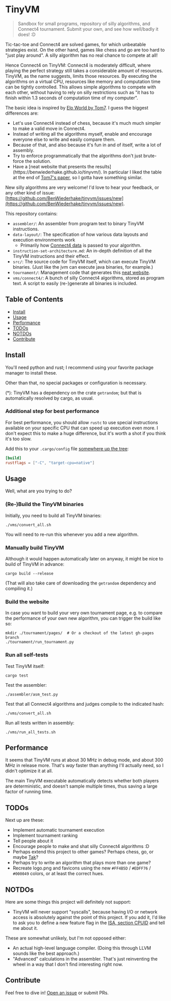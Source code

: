 # TinyVM

> Sandbox for small programs, repository of silly algorithms, and Connect4 tournament. Submit your own, and see how well/badly it does! :D

Tic-tac-toe and Connect4 are solved games, for which unbeatable strategies exist. On the other hand, games like chess and go are too hard to "just play around". A silly algorithm has no real chance to compete at all!

Hence Connect4 on TinyVM: Connect4 is moderately difficult, where playing the perfect strategy still takes a considerable amount of resources. TinyVM, as the name suggests, limits those resources. By executing the algorithms on a virtual CPU, resources like memory and computation time can be tightly controlled. This allows simple algorithms to compete with each other, without having to rely on silly restrictions such as "it has to finish within 1.3 seconds of computation time of my computer".

<!-- Keep in sync with tournament/template.html -->
The basic idea is inspired by <a href="https://www.youtube.com/watch?v=DpXy041BIlA">Elo World by Tom7</a>. I guess the biggest differences are:
<ul>
  <li>Let's use Connect4 instead of chess, because it's much much simpler to make a valid move in Connect4.</li>
  <li>Instead of writing all the algorithms myself, enable and encourage everyone else to write and easily compare them.</li>
  <li>Because of that, and also because it's fun in and of itself, write a lot of assembly.</li>
  <li>Try to enforce programmatically that the algorithms don't just brute-force the solution.</li>
  <li>Have a [neat website that presents the results](https://benwiederhake.github.io/tinyvm/). In particular I liked the table at the end of <a href="http://tom7.org/chess/weak.pdf">Tom7's paper</a>, so I gotta have something similar.</li>
</ul>
</p>

New silly algorithms are very welcome! I'd love to hear your feedback, or any other kind of issue: [https://github.com/BenWiederhake/tinyvm/issues/new](https://github.com/BenWiederhake/tinyvm/issues/new).

This repository contains:
- `assembler/`: An assembler from program text to binary TinyVM instructions.
- `data-layout/`: The specification of how various data layouts and execution environments work
  * Primarily how [Connect4 data](https://github.com/BenWiederhake/tinyvm/blob/master/data-layout/0001_connect4.md#connect4-conventions) is passed to your algorithm.
- `instruction-set-architecture.md`: An in-depth definition of all the TinyVM instructions and their effect.
- `src/`: The source code for TinyVM itself, which can execute TinyVM binaries. (Just like the jvm can execute java binaries, for example.)
- `tournament/`: Management code that generates this [neat website](https://benwiederhake.github.io/tinyvm/).
- `vms/connect4/`: A bunch of silly Connect4 algorithms, stored as program text. A script to easily (re-)generate all binaries is included.

## Table of Contents

- [Install](#install)
- [Usage](#usage)
- [Performance](#performance)
- [TODOs](#todos)
- [NOTDOs](#notdos)
- [Contribute](#contribute)

## Install

You'll need python and rust; I recommend using your favorite package manager to install these.

Other than that, no special packages or configuration is necessary.

(*): TinyVM has a dependency on the crate `getrandom`; but that is automatically resolved by cargo, as usual.

### Additional step for best performance

For best performance, you should allow `rustc`
to use special instructions available on your specific CPU that can speed up execution even more.
I don't expect this to make a huge difference, but it's worth a shot if you think it's too slow.

Add this to your `.cargo/config` file
[somewhere up the tree](http://doc.crates.io/config.html#hierarchical-structure):

```TOML
[build]
rustflags = ["-C", "target-cpu=native"]
```

## Usage

Well, what are you trying to do?

### (Re-)Build the TinyVM binaries

Initially, you need to build all TinyVM binaries:
```
./vms/convert_all.sh
```
You will need to re-run this whenever you add a new algorithm.

### Manually build TinyVM

Although it would happen automatically later on anyway, it might be nice to build of TinyVM in advance:
```
cargo build --release
```
(That will also take care of downloading the `getrandom` dependency and compiling it.)

### Build the website

In case you want to build your very own tournament page, e.g. to compare the performance of your own new algorithm, you can trigger the build like so:
```
mkdir ./tournament/pages/  # Or a checkout of the latest gh-pages branch
./tournament/run_tournament.py
```

### Run all self-tests

Test TinyVM itself:
```
cargo test
```

Test the assembler:
```
./assembler/asm_test.py
```

Test that all Connect4 algorithms and judges compile to the indicated hash:
```
./vms/convert_all.sh
```

Run all tests written in assembly:
```
./vms/run_all_tests.sh
```

## Performance

It seems that TinyVM runs at about 30 MHz in debug mode, and about 300 MHz in release more. That's *way* faster than anything I'll actually need, so I didn't optimize it at all.

The main TinyVM executable automatically detects whether both players are deterministic, and doesn't sample multiple times, thus saving a large factor of running time.

## TODOs

Next up are these:
* Implement automatic tournament execution
* Implement tournament ranking
* Tell people about it
* Encourage people to make and shat silly Connect4 algorithms :D
* Perhaps extend this project to other games? Perhaps chess, go, or maybe [Tak](https://en.wikipedia.org/wiki/Tak_(game))?
* Perhaps try to write an algorithm that plays more than one game?
* Recreate logo.png and favicons using the new `#FF4B5D` / `#EDFF76` / `#000049` colors, or at least the correct hues.

## NOTDOs

Here are some things this project will definitely not support:
* TinyVM will never support "syscalls", because having I/O or network access is absolutely against the point of this project. If you add it, I'd like to ask you to define a new feature flag in the [ISA, section CPUID](https://github.com/BenWiederhake/tinyvm/blob/master/instruction-set-architecture.md#0x102b-cpuid) and tell me about it.

These are somewhat unlikely, but I'm not opposed either:
* An actual high-level language compiler. (Doing this through LLVM sounds like the best approach.)
* "Advanced" calculations in the assembler. That's just reinventing the wheel in a way that I don't find interesting right now.

## Contribute

Feel free to dive in! [Open an issue](https://github.com/BenWiederhake/tinyvm/issues/new) or submit PRs.
